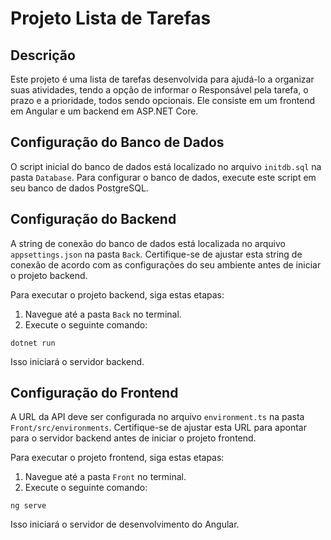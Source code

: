 # Projeto Lista de Tarefas

## Descrição

Este projeto é uma lista de tarefas desenvolvida para ajudá-lo a organizar suas atividades, tendo a opção de informar o Responsável pela tarefa, o prazo e a prioridade, todos sendo opcionais. Ele consiste em um frontend em Angular e um backend em ASP.NET Core.

## Configuração do Banco de Dados

O script inicial do banco de dados está localizado no arquivo `initdb.sql` na pasta `Database`. Para configurar o banco de dados, execute este script em seu banco de dados PostgreSQL.

## Configuração do Backend

A string de conexão do banco de dados está localizada no arquivo `appsettings.json` na pasta `Back`. Certifique-se de ajustar esta string de conexão de acordo com as configurações do seu ambiente antes de iniciar o projeto backend.

Para executar o projeto backend, siga estas etapas:

1. Navegue até a pasta `Back` no terminal.
2. Execute o seguinte comando:

`dotnet run`

Isso iniciará o servidor backend.


## Configuração do Frontend

A URL da API deve ser configurada no arquivo `environment.ts` na pasta `Front/src/environments`. Certifique-se de ajustar esta URL para apontar para o servidor backend antes de iniciar o projeto frontend.

Para executar o projeto frontend, siga estas etapas:

1. Navegue até a pasta `Front` no terminal.
2. Execute o seguinte comando:

`ng serve`

Isso iniciará o servidor de desenvolvimento do Angular.

